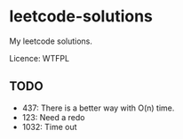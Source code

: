 # leetcode-solutions

My leetcode solutions.

Licence: WTFPL

## TODO

- 437: There is a better way with O(n) time.
- 123: Need a redo
- 1032: Time out